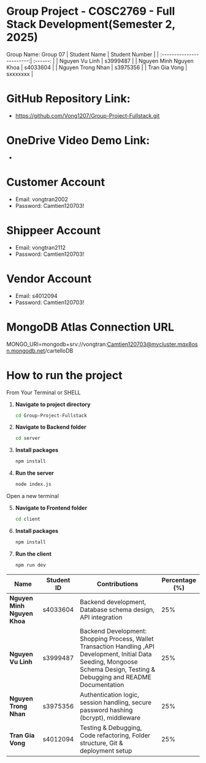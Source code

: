# Group Project - COSC2769 - Full Stack Development(Semester 2, 2025)

Group Name: Group 07
| Student Name              | Student Number |
| :------------------------:| :------: |
| Nguyen Vu Linh            | s3999487 |
| Nguyen Minh Nguyen Khoa   | s4033604 |
| Nguyen Trong Nhan         | s3975356 |
| Tran Gia Vong             | sxxxxxxx |

# GitHub Repository Link:
- https://github.com/Vong1207/Group-Project-Fullstack.git

# OneDrive Video Demo Link:
- 

# Customer Account
- Email:    vongtran2002
- Password: Camtien120703!
# Shippeer Account
- Email:    vongtran2112
- Password: Camtien120703!

# Vendor Account
- Email:    s4012094
- Password: Camtien120703!

# MongoDB Atlas Connection URL
MONGO_URI=mongodb+srv://vongtran:Camtien120703@mycluster.mqx8osn.mongodb.net/cartelloDB

# How to run the project
From Your Terminal or SHELL

1. **Navigate to project directory**
   ```bash
   cd Group-Project-Fullstack
   ```
2. **Navigate to Backend folder**
    ```bash
   cd server
   ```

3. **Install packages**
   ```bash
   npm install
   ```
4. **Run the server**
    ```bash
   node index.js
   ```
Open a new terminal

5. **Navigate to Frontend folder**
    ```bash
   cd client
   ```
6. **Install packages**
    ```bash
   npm install
   ```
4. **Run the client**
    ```bash
   npm run dev
   ```
| Name                        | Student ID | Contributions                                                                           | Percentage (%) |
| --------------------------- | ---------- | --------------------------------------------------------------------------------------- | -------------- |
| **Nguyen Minh Nguyen Khoa** | s4033604   | Backend development, Database schema design, API integration | 25%            |
| **Nguyen Vu Linh**          | s3999487   | Backend Development: Shopping Process, Wallet Transaction Handling ,API Development, Initial Data Seeding, Mongoose Schema Design, Testing & Debugging and README Documentation | 25%            |
| **Nguyen Trong Nhan**       | s3975356   | Authentication logic, session handling, secure password hashing (bcrypt), middleware    | 25%            |
| **Tran Gia Vong**           | s4012094   | Testing & Debugging, Code refactoring, Folder structure, Git & deployment setup         | 25%            |

